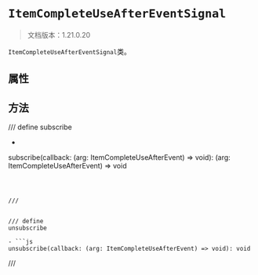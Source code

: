 # `ItemCompleteUseAfterEventSignal`

> 文档版本：1.21.0.20

`ItemCompleteUseAfterEventSignal`类。

## 属性

## 方法

/// define
subscribe

- ```js
subscribe(callback: (arg: ItemCompleteUseAfterEvent) => void): (arg: ItemCompleteUseAfterEvent) => void
```



///


/// define
unsubscribe

- ```js
unsubscribe(callback: (arg: ItemCompleteUseAfterEvent) => void): void
```



///

